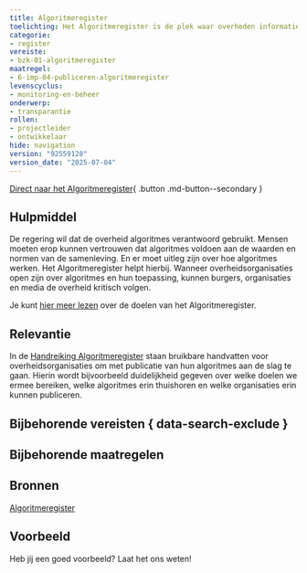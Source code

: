 ```yaml
---
title: Algoritmeregister
toelichting: Het Algoritmeregister is de plek waar overheden informatie over hun algoritmes kunnen publiceren.
categorie:
- register
vereiste:
- bzk-01-algoritmeregister
maatregel:
- 6-imp-04-publiceren-algoritmeregister
levenscyclus:
- monitoring-en-beheer
onderwerp:
- transparantie
rollen:
- projectleider
- ontwikkelaar
hide: navigation
version: "92559128"
version_date: "2025-07-04"
---
```


<!-- tags -->

[Direct naar het Algoritmeregister](https://algoritmes.overheid.nl/nl){ .button .md-button--secondary }
## Hulpmiddel

De regering wil dat de overheid algoritmes verantwoord gebruikt.
Mensen moeten erop kunnen vertrouwen dat algoritmes voldoen aan de waarden en normen van de samenleving.
En er moet uitleg zijn over hoe algoritmes werken.
Het Algoritmeregister helpt hierbij.
Wanneer overheidsorganisaties open zijn over algoritmes en hun toepassing, kunnen burgers, organisaties en media de overheid kritisch volgen.

Je kunt [hier meer lezen](https://algoritmes.overheid.nl/nl/footer/over) over de doelen van het Algoritmeregister.


## Relevantie
In de [Handreiking Algoritmeregister](https://www.digitaleoverheid.nl/document/handreiking-algoritmeregister/) staan bruikbare handvatten voor overheidsorganisaties om met publicatie van hun algoritmes aan de slag te gaan.
Hierin wordt bijvoorbeeld duidelijkheid gegeven over welke doelen we ermee bereiken, welke algoritmes erin thuishoren en welke organisaties erin kunnen publiceren.

## Bijbehorende vereisten { data-search-exclude }

<!-- list_vereisten_on_maatregelen_page -->

## Bijbehorende maatregelen

<!-- list_maatregelen_on_hulpmiddelen_page -->


## Bronnen
[Algoritmeregister](https://algoritmes.overheid.nl/nl)

## Voorbeeld

Heb jij een goed voorbeeld? Laat het ons weten!
